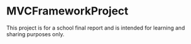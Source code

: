 # MVCFrameworkProject
This project is for a school final report and is intended for learning and sharing purposes only.

